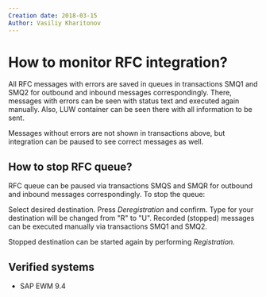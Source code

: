 ```yaml
---
Creation date: 2018-03-15
Author: Vasiliy Kharitonov
---
```


# How to monitor RFC integration?

All RFC messages with errors are saved in queues in transactions SMQ1 and SMQ2 for outbound and inbound messages correspondingly. There, messages with errors can be seen with status text and executed again manually. Also, LUW container can be seen there with all information to be sent.

Messages without errors are not shown in transactions above, but integration can be paused to see correct messages as well.

## How to stop RFC queue?

RFC queue can be paused via transactions SMQS and SMQR for outbound and inbound messages correspondingly. To stop the queue:

Select desired destination.
Press *Deregistration* and confirm.
Type for your destination will be changed from "R" to "U". Recorded (stopped) messages can be executed manually via transactions SMQ1 and SMQ2.

Stopped destination can be started again by performing *Registration*.

## Verified systems

- SAP EWM 9.4
